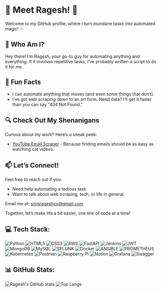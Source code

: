# 🌟 Meet Ragesh! 🌟

Welcome to my GitHub profile, where I turn mundane tasks into automated magic! ✨

## 👋 Who Am I?

Hey there! I’m Ragesh, your go-to guy for automating anything and everything. If it involves repetitive tasks, I’ve probably written a script to do it for me.

## 🚀 Fun Facts

- I can automate anything that moves (and even some things that don’t).
- I’ve got web scraping down to an art form. Need data? I’ll get it faster than you can say "404 Not Found."

## 🔍 Check Out My Shenanigans

Curious about my work? Here’s a sneak peek:
- [YouTube Email Scraper](https://github.com/rageshhub/youtube-email-scraper) - Because finding emails should be as easy as watching cat videos.

## 📫 Let’s Connect!

Feel free to reach out if you:
- Need help automating a tedious task.
- Want to talk about web scraping, tech, or life in general.

Email me at: snrgrageshcv@gmail.com

Together, let’s make life a bit easier, one line of code at a time!

## 💻 Tech Stack:
![Python](https://img.shields.io/badge/python-3670A0?style=for-the-badge&logo=python&logoColor=ffdd54) 
![HTML5](https://img.shields.io/badge/html5-%23E34F26.svg?style=for-the-badge&logo=html5&logoColor=white) 
![CSS3](https://img.shields.io/badge/css3-%231572B6.svg?style=for-the-badge&logo=css3&logoColor=white) 
![AWS](https://img.shields.io/badge/AWS-%23FF9900.svg?style=for-the-badge&logo=amazon-aws&logoColor=white) 
![FastAPI](https://img.shields.io/badge/FastAPI-005571?style=for-the-badge&logo=fastapi) 
![Jenkins](https://img.shields.io/badge/jenkins-%232C5263.svg?style=for-the-badge&logo=jenkins&logoColor=white) 
![JWT](https://img.shields.io/badge/JWT-black?style=for-the-badge&logo=JSON%20web%20tokens) 
![MongoDB](https://img.shields.io/badge/MongoDB-%234ea94b.svg?style=for-the-badge&logo=mongodb&logoColor=white) 
![MySQL](https://img.shields.io/badge/mysql-%2300000f.svg?style=for-the-badge&logo=mysql&logoColor=white) 
![SPLUNK](https://img.shields.io/badge/splunk-000000.svg?style=for-the-badge&logo=splunk&color=%23000000) 
![Docker](https://img.shields.io/badge/docker-%230db7ed.svg?style=for-the-badge&logo=docker&logoColor=white) 
![ANSIBLE](https://img.shields.io/badge/ansible-%231A1918.svg?style=for-the-badge&logo=ansible&logoColor=white) 
![PROMETHEUS](https://img.shields.io/badge/prometheus-E6522C.svg?style=for-the-badge&logo=prometheus&logoColor=white&color=%23E6522C) 
![Kubernetes](https://img.shields.io/badge/kubernetes-%23326ce5.svg?style=for-the-badge&logo=kubernetes&logoColor=white) 
![Postman](https://img.shields.io/badge/Postman-FF6C37?style=for-the-badge&logo=postman&logoColor=white) 
![Raspberry Pi](https://img.shields.io/badge/-RaspberryPi-C51A4A?style=for-the-badge&logo=Raspberry-Pi) 
![Notion](https://img.shields.io/badge/Notion-%23000000.svg?style=for-the-badge&logo=notion&logoColor=white) 
![Grafana](https://img.shields.io/badge/grafana-%23F46800.svg?style=for-the-badge&logo=grafana&logoColor=white) 
![Swagger](https://img.shields.io/badge/-Swagger-%23Clojure?style=for-the-badge&logo=swagger&logoColor=white)

## 📊 GitHub Stats:
![Ragesh's GitHub stats](https://github-readme-stats.vercel.app/api?username=rageshhub&show_icons=true&theme=radical)
![Top Langs](https://github-readme-stats.vercel.app/api/top-langs/?username=rageshhub&layout=compact&theme=radical)
